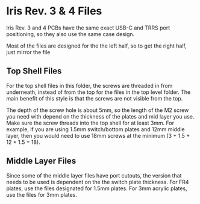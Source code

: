 Iris Rev. 3 & 4 Files
=====================

Iris Rev. 3 and 4 PCBs have the same exact USB-C and TRRS port positioning, so they also use the same case design.

Most of the files are designed for the the left half, so to get the right half, just mirror the file

Top Shell Files
---------------

For the top shell files in this folder, the screws are threaded in from underneath, instead of from the top for the files in the top level folder. The main benefit of this style is that the screws are not visible from the top.

The depth of the screw hole is about 5mm, so the length of the M2 screw you need with depend on the thickness of the plates and mid layer you use. Make sure the screw threads into the top shell for at least 3mm. For example, if you are using 1.5mm switch/bottom plates and 12mm middle layer, then you would need to use 18mm screws at the minimum (3 + 1.5 + 12 + 1.5 = 18).

Middle Layer Files
------------------

Since some of the middle layer files have port cutouts, the version that needs to be used is dependent on the the switch plate thickness. For FR4 plates, use the files designated for 1.5mm plates. For 3mm acrylic plates, use the files for 3mm plates.
